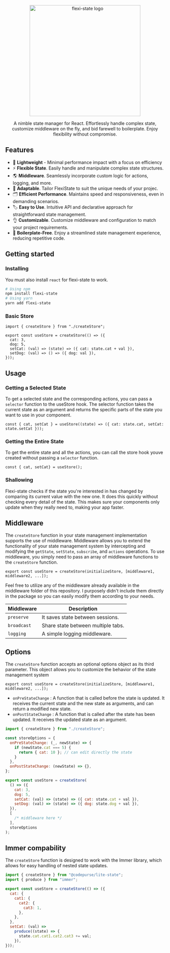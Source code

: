 <div align="center">

<a href="https://gowebly.org" target="_blank"><img width = "350px" alt="flexi-state logo" src="https://i.ibb.co/JjkD1b5/logonew-removebg-preview-1.png"></a>

<a name="readme-top"></a>

A nimble state manager for React. Effortlessly handle complex state, customize middleware on the fly, and bid farewell to boilerplate. Enjoy flexibility without compromise.

</div>

## Features

* 🔐 **Lightweight** - Minimal performance impact with a focus on efficiency
* ⚡ **Flexible State**. Easily handle and manipulate complex state structures.
* 🌎 **Middleware**. Seamlessly incorporate custom logic for actions, logging, and more.
* 🎨 **Adaptable**. Tailor FlexiState to suit the unique needs of your projec.
* 🗂️ **Efficient Performance**. Maintains speed and responsiveness, even in demanding scenarios.
* 🏷️ **Easy to Use**. Intuitive API and declarative approach for straightforward state management.
* 👌 **Customizable**. Customize middleware and configuration to match your project requirements.
* 🚀 **Boilerplate-Free**. Enjoy a streamlined state management experience, reducing repetitive code.


## Getting started

### Installing 

You must also install `react` for flexi-state to work.

```bash
# Using npm
npm install flexi-state
# Using yarn
yarn add flexi-state
```

### Basic Store

```tsx
import { createStore } from "./createStore";

export const useStore = createStore(() => ({
  cat: 3,
  dog: 5,
  setCat: (val) => (state) => ({ cat: state.cat + val }),
  setDog: (val) => () => ({ dog: val }),
}));

```

## Usage

### Getting a Selected State
To get a selected state and the corresponding actions, you can pass a `selector` function to the useStore hook. The selector function takes the current state as an argument and returns the specific parts of the state you want to use in your component.

```tsx
const { cat, setCat } = useStore((state) => ({ cat: state.cat, setCat: state.setCat }));
```

### Getting the Entire State
To get the entire state and all the actions, you can call the store hook youve created without passing a `selector` function.

```tsx
const { cat, setCat} = useStore();
```
### Shallowing
Flexi-state checks if the state you're interested in has changed by comparing its current value with the new one. It does this quickly without checking every detail of the state. This makes sure your components only update when they really need to, making your app faster.

## Middleware
The `createStore` function in your state management implementation supports the use of middleware. Middleware allows you to extend the functionality of your state management system by intercepting and modifying the `getState`, `setState`, `subscribe`, and `actions` operations.
To use middleware, you simply need to pass an array of middleware functions to the `createStore` function.

```tsx
export const useStore = createStore(initializeStore, [middleware1, middleware2, ...]);
```
Feel free to utilize any of the middleware already available in the middleware folder of this repository. I purposely didn't include them directly in the package so you can easily modify them according to your needs.

 Middleware                                                                                | Description                                         |
| ---------------------------------------------------------------------------------------- | --------------------------------------------------- |
| `preserve`                                                                               | It saves state between sessions.                    |
| `broadcast`                                                                              | Share state between multiple tabs.                  |
| `logging`                                                                                | A simple logging middleware.                        |


## Options
The `createStore` function accepts an optional options object as its third parameter. This object allows you to customize the behavior of the state management system

```tsx
export const useStore = createStore(initializeStore, [middleware1, middleware2, ...]);
```

- `onPreStateChange` : A function that is called before the state is updated. It receives the current state and the new state as arguments, and can return a modified new state.
- `onPostStateChange` : A function that is called after the state has been updated. It receives the updated state as an argument.

```jsx
import { createStore } from "./createStore";

const storeOptions = {
  onPreStateChange: (_, newState) => {
    if (newState.cat === 5) {
      return { cat: 10 }; // can edit directly the state 
    }
  },
  onPostStateChange: (newState) => {},
};

export const useStore = createStore(
  () => ({
    cat: 3,
    dog: 5,
    setCat: (val) => (state) => ({ cat: state.cat + val }),
    setDog: (val) => (state) => ({ dog: state.dog + val }),
  }),
  [
    /* middleware here */
  ],
  storeOptions
);

```
## Immer compability
The `createStore` function is designed to work with the Immer library, which allows for easy handling of nested state updates.

```jsx
import { createStore } from "@codepurse/lite-state";
import { produce } from "immer";

export const useStore = createStore(() => ({
  cat: {
    cat1: {
      cat2: {
        cat3: 1,
      },
    },
  },
  setCat: (val) =>
    produce((state) => {
      state.cat.cat1.cat2.cat3 += val;
    }),
}));

```

